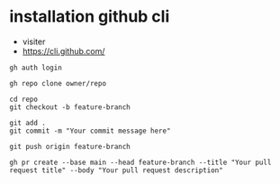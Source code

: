 # installation github cli

- visiter
- https://cli.github.com/


```
gh auth login

```

```
gh repo clone owner/repo

```

```
cd repo
git checkout -b feature-branch
```


```
git add .
git commit -m "Your commit message here"

```

```
git push origin feature-branch

```

```
gh pr create --base main --head feature-branch --title "Your pull request title" --body "Your pull request description"


```
